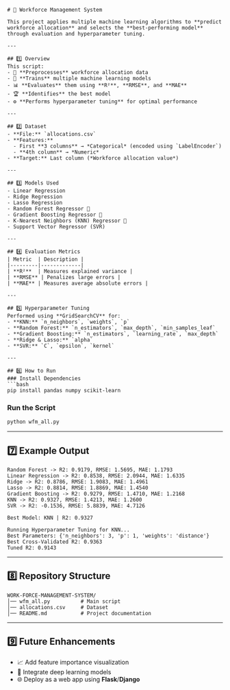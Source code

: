 
````
# 🚀 Workforce Management System

This project applies multiple machine learning algorithms to **predict workforce allocation** and selects the **best-performing model** through evaluation and hyperparameter tuning.

---

## 1️⃣ Overview
This script:
- 🔄 **Preprocesses** workforce allocation data
- 🤖 **Trains** multiple machine learning models
- 📊 **Evaluates** them using **R²**, **RMSE**, and **MAE**
- 🏆 **Identifies** the best model
- ⚙️ **Performs hyperparameter tuning** for optimal performance

---

## 2️⃣ Dataset
- **File:** `allocations.csv`
- **Features:**
  - First **3 columns** → *Categorical* (encoded using `LabelEncoder`)
  - **4th column** → *Numeric*
- **Target:** Last column (*Workforce allocation value*)

---

## 3️⃣ Models Used
- Linear Regression
- Ridge Regression
- Lasso Regression
- Random Forest Regressor 🌲
- Gradient Boosting Regressor 🌟
- K-Nearest Neighbors (KNN) Regressor 👥
- Support Vector Regressor (SVR)

---

## 4️⃣ Evaluation Metrics
| Metric  | Description |
|---------|-------------|
| **R²**  | Measures explained variance |
| **RMSE** | Penalizes large errors |
| **MAE** | Measures average absolute errors |

---

## 5️⃣ Hyperparameter Tuning
Performed using **GridSearchCV** for:
- **KNN:** `n_neighbors`, `weights`, `p`
- **Random Forest:** `n_estimators`, `max_depth`, `min_samples_leaf`
- **Gradient Boosting:** `n_estimators`, `learning_rate`, `max_depth`
- **Ridge & Lasso:** `alpha`
- **SVR:** `C`, `epsilon`, `kernel`

---

## 6️⃣ How to Run
### Install Dependencies
```bash
pip install pandas numpy scikit-learn
````

### Run the Script

```bash
python wfm_all.py
```

---

## 7️⃣ Example Output

```
Random Forest -> R2: 0.9179, RMSE: 1.5695, MAE: 1.1793
Linear Regression -> R2: 0.8538, RMSE: 2.0944, MAE: 1.6335
Ridge -> R2: 0.8786, RMSE: 1.9083, MAE: 1.4961
Lasso -> R2: 0.8814, RMSE: 1.8869, MAE: 1.4540
Gradient Boosting -> R2: 0.9279, RMSE: 1.4710, MAE: 1.2168
KNN -> R2: 0.9327, RMSE: 1.4213, MAE: 1.2600
SVR -> R2: -0.1536, RMSE: 5.8839, MAE: 4.7126

Best Model: KNN | R2: 0.9327

Running Hyperparameter Tuning for KNN...
Best Parameters: {'n_neighbors': 3, 'p': 1, 'weights': 'distance'}
Best Cross-Validated R2: 0.9363
Tuned R2: 0.9143
```

---

## 8️⃣ Repository Structure

```
WORK-FORCE-MANAGEMENT-SYSTEM/
│── wfm_all.py          # Main script
│── allocations.csv     # Dataset
│── README.md           # Project documentation
```

---

## 9️⃣ Future Enhancements

* 📈 Add feature importance visualization
* 🤖 Integrate deep learning models
* 🌐 Deploy as a web app using **Flask**/**Django**

```
